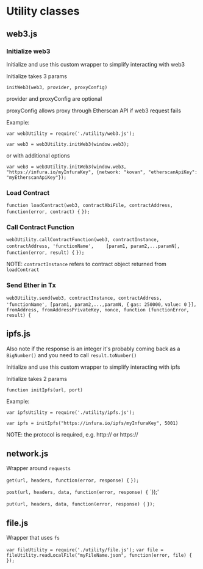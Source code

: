 # Utility classes

## web3.js ##


### Initialize web3 ###
Initialize and use this custom wrapper to simplify interacting with web3

Initialize takes 3 params

`initWeb3(web3, provider, proxyConfig)`

provider and proxyConfig are optional

proxyConfig allows proxy through Etherscan API if web3 request fails

Example:

`var web3Utility = require('./utility/web3.js');`

`var web3 = web3Utility.initWeb3(window.web3);`

or with additional options

`var web3 = web3Utility.initWeb3(window.web3, "https://infura.io/myInfuraKey", {network: "kovan", "etherscanApiKey": "myEtherscanApiKey"});`

### Load Contract ###

`function loadContract(web3, contractAbiFile, contractAddress, function(error, contract) {`
`});`

### Call Contract Function ###

`web3Utility.callContractFunction(web3, contractInstance, contractAddress, 'functionName',`
`    [param1, param2,...paramN], function(error, result) {`
`});`

NOTE: `contractInstance` refers to contract object returned from `loadContract`


### Send Ether in Tx ###

`web3Utility.send(web3, contractInstance, contractAddress, 'functionName', [param1, param2,...,paramN, {`
        `gas: 250000,`
        `value: 0`
`}], fromAddress, fromAddressPrivateKey, nonce, function (functionError, result) {`


## ipfs.js ##

Also note if the response is an integer it's probably coming back as a `BigNumber()` and you need to call `result.toNumber()`

Initialize and use this custom wrapper to simplify interacting with ipfs

Initialize takes 2 params

`function initIpfs(url, port)`

Example:

`var ipfsUtility = require('./utility/ipfs.js');`

`var ipfs = initIpfs("https://infura.io/ipfs/myInfuraKey", 5001)`

NOTE: the protocol is required, e.g. http:// or https://


## network.js ##

Wrapper around `requests`

`get(url, headers, function(error, response) {`
`});`

`post(url, headers, data, function(error, response) {`
`});'

`put(url, headers, data, function(error, response) {`
`});`

## file.js ##

Wrapper that uses `fs`

`var fileUtility = require('./utility/file.js');`
`var file = fileUtility.readLocalFile("myFileName.json", function(error, file) {`
`});`